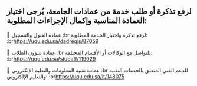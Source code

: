 ## لرفع تذكرة أو طلب خدمة من عمادات الجامعة، يُرجى اختيار العمادة المناسبة وإكمال الإجراءات المطلوبة:

🔹 عمادة القبول والتسجيل :br لرفع تذكرة واختيار الخدمة المطلوبة: :br<https://uqu.edu.sa/dadregis/87059>

🔹 عمادة شؤون الطلاب :br للتواصل مع الوكالات أو الأقسام المختلفة: :br<https://uqu.edu.sa/studaff/119029>

🔹 عمادة تقنية المعلومات والتعليم الإلكتروني :br للدعم الفني المتعلق بالخدمات التقنية والتعليم الإلكتروني: :br<https://uqu.edu.sa/it/148075>
